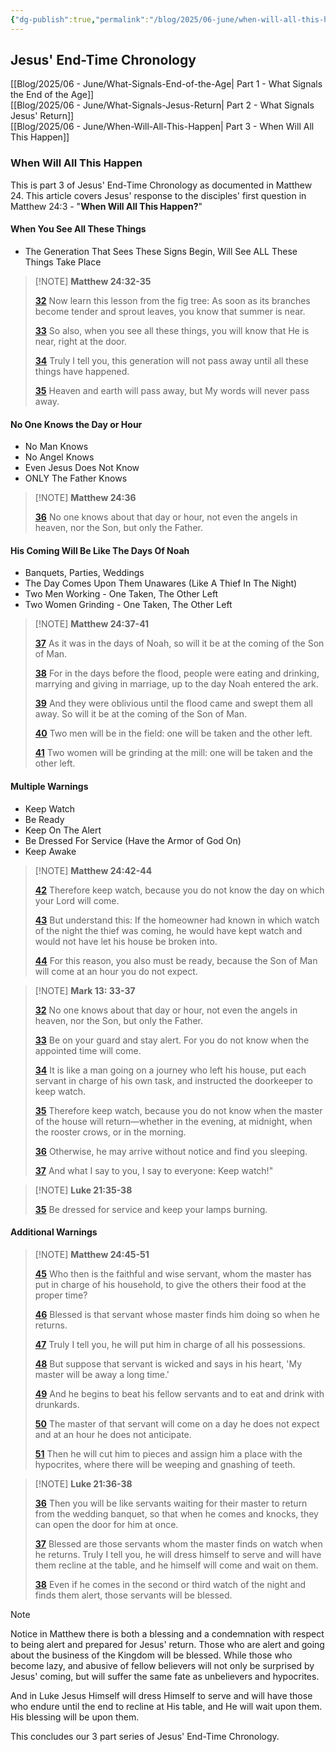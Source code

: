 ```yaml
---
{"dg-publish":true,"permalink":"/blog/2025/06-june/when-will-all-this-happen/","tags":["Events/End-Time","Blog/2025/06/When-Will-All-This-Happen"],"created":"2025-05-31T09:02:12.964-04:00","updated":"2025-06-09T15:42:24.648-04:00"}
---
```


## Jesus' End-Time Chronology

[[Blog/2025/06 - June/What-Signals-End-of-the-Age\| Part 1 - What Signals the End of the Age]]  
[[Blog/2025/06 - June/What-Signals-Jesus-Return\| Part 2 - What Signals Jesus' Return]]  
[[Blog/2025/06 - June/When-Will-All-This-Happen\| Part 3 - When Will All This Happen]]

### When Will All This Happen

This is part 3 of Jesus' End-Time Chronology as documented in Matthew 24. This article covers Jesus' response to the disciples' first question in Matthew 24:3 - "**When Will All This Happen?**"

#### When You See All These Things

- The Generation That Sees These Signs Begin, Will See ALL These Things Take Place

> [!NOTE] **Matthew 24:32-35**
>
> [**32**](https://biblehub.com/matthew/24-32.htm) Now learn this lesson from the fig tree: As soon as its branches become tender and sprout leaves, you know that summer is near. 
>
> [**33**](https://biblehub.com/matthew/24-33.htm) So also, when you see all these things, you will know that He is near, right at the door. 
>
> [**34**](https://biblehub.com/matthew/24-34.htm) Truly I tell you, this generation will not pass away until all these things have happened. 
>
> [**35**](https://biblehub.com/matthew/24-35.htm) Heaven and earth will pass away, but My words will never pass away.

#### No One Knows the Day or Hour

- No Man Knows
- No Angel Knows
- Even Jesus Does Not Know
- ONLY The Father Knows

> [!NOTE] **Matthew 24:36**
>
> [**36**](https://biblehub.com/matthew/24-36.htm) No one knows about that day or hour, not even the angels in heaven, nor the Son, but only the Father.

#### His Coming Will Be Like The Days Of Noah

- Banquets, Parties, Weddings
- The Day Comes Upon Them Unawares (Like A Thief In The Night)
- Two Men Working - One Taken, The Other Left
- Two Women Grinding - One Taken, The Other Left

> [!NOTE] **Matthew 24:37-41**
>
> [**37**](https://biblehub.com/matthew/24-37.htm) As it was in the days of Noah, so will it be at the coming of the Son of Man. 
>
> [**38**](https://biblehub.com/matthew/24-38.htm) For in the days before the flood, people were eating and drinking, marrying and giving in marriage, up to the day Noah entered the ark. 
>
> [**39**](https://biblehub.com/matthew/24-39.htm) And they were oblivious until the flood came and swept them all away. So will it be at the coming of the Son of Man. 
>
> [**40**](https://biblehub.com/matthew/24-40.htm) Two men will be in the field: one will be taken and the other left. 
>
> [**41**](https://biblehub.com/matthew/24-41.htm) Two women will be grinding at the mill: one will be taken and the other left.

#### Multiple Warnings

- Keep Watch
- Be Ready
- Keep On The Alert
- Be Dressed For Service (Have the Armor of God On)
- Keep Awake

> [!NOTE] **Matthew 24:42-44**
>
> [**42**](https://biblehub.com/matthew/24-42.htm) Therefore keep watch, because you do not know the day on which your Lord will come. 
>
> [**43**](https://biblehub.com/matthew/24-43.htm) But understand this: If the homeowner had known in which watch of the night the thief was coming, he would have kept watch and would not have let his house be broken into. 
>
> [**44**](https://biblehub.com/matthew/24-44.htm) For this reason, you also must be ready, because the Son of Man will come at an hour you do not expect.

> [!NOTE] **Mark 13: 33-37**
>
> [**32**](https://biblehub.com/mark/13-32.htm) No one knows about that day or hour, not even the angels in heaven, nor the Son, but only the Father. 
>
> [**33**](https://biblehub.com/mark/13-33.htm) Be on your guard and stay alert. For you do not know when the appointed time will come.
>
> [**34**](https://biblehub.com/mark/13-34.htm) It is like a man going on a journey who left his house, put each servant in charge of his own task, and instructed the doorkeeper to keep watch. 
>
> [**35**](https://biblehub.com/mark/13-35.htm) Therefore keep watch, because you do not know when the master of the house will return—whether in the evening, at midnight, when the rooster crows, or in the morning. 
>
> [**36**](https://biblehub.com/mark/13-36.htm) Otherwise, he may arrive without notice and find you sleeping. 
>
> [**37**](https://biblehub.com/mark/13-37.htm) And what I say to you, I say to everyone: Keep watch!"

> [!NOTE] **Luke 21:35-38**
>
> [**35**](https://biblehub.com/luke/12-35.htm) Be dressed for service and keep your lamps burning. 

#### Additional Warnings

> [!NOTE] **Matthew 24:45-51**
>
> [**45**](https://biblehub.com/matthew/24-45.htm) Who then is the faithful and wise servant, whom the master has put in charge of his household, to give the others their food at the proper time? 
>
> [**46**](https://biblehub.com/matthew/24-46.htm) Blessed is that servant whose master finds him doing so when he returns. 
>
> [**47**](https://biblehub.com/matthew/24-47.htm) Truly I tell you, he will put him in charge of all his possessions.
>
> [**48**](https://biblehub.com/matthew/24-48.htm) But suppose that servant is wicked and says in his heart, 'My master will be away a long time.' 
>
> [**49**](https://biblehub.com/matthew/24-49.htm) And he begins to beat his fellow servants and to eat and drink with drunkards. 
>
> [**50**](https://biblehub.com/matthew/24-50.htm) The master of that servant will come on a day he does not expect and at an hour he does not anticipate. 
>
> [**51**](https://biblehub.com/matthew/24-51.htm) Then he will cut him to pieces and assign him a place with the hypocrites, where there will be weeping and gnashing of teeth.

> [!NOTE] **Luke 21:36-38**
>
> [**36**](https://biblehub.com/luke/12-36.htm) Then you will be like servants waiting for their master to return from the wedding banquet, so that when he comes and knocks, they can open the door for him at once. 
>
> [**37**](https://biblehub.com/luke/12-37.htm) Blessed are those servants whom the master finds on watch when he returns. Truly I tell you, he will dress himself to serve and will have them recline at the table, and he himself will come and wait on them. 
>
> [**38**](https://biblehub.com/luke/12-38.htm) Even if he comes in the second or third watch of the night and finds them alert, those servants will be blessed.

> [!NOTE]  
> Notice in Matthew there is both a blessing and a condemnation with respect to being alert and prepared for Jesus' return. Those who are alert and going about the business of the Kingdom will be blessed. While those who become lazy, and abusive of fellow believers will not only be surprised by Jesus' coming, but will suffer the same fate as unbelievers and hypocrites.
>
> And in Luke Jesus Himself will dress Himself to serve and will have those who endure until the end to recline at His table, and He will wait upon them. His blessing will be upon them.

This concludes our 3 part series of Jesus' End-Time Chronology.
